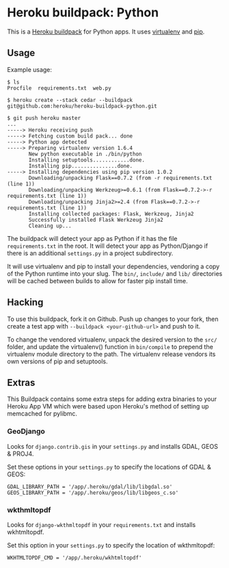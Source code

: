 Heroku buildpack: Python
========================

This is a [Heroku buildpack](http://devcenter.heroku.com/articles/buildpacks) for Python apps.
It uses [virtualenv](http://www.virtualenv.org/) and [pip](http://www.pip-installer.org/).

Usage
-----

Example usage:

    $ ls
    Procfile  requirements.txt  web.py

    $ heroku create --stack cedar --buildpack git@github.com:heroku/heroku-buildpack-python.git

    $ git push heroku master
    ...
    -----> Heroku receiving push
    -----> Fetching custom build pack... done
    -----> Python app detected
    -----> Preparing virtualenv version 1.6.4
           New python executable in ./bin/python
           Installing setuptools............done.
           Installing pip...............done.
    -----> Installing dependencies using pip version 1.0.2
           Downloading/unpacking Flask==0.7.2 (from -r requirements.txt (line 1))
           Downloading/unpacking Werkzeug>=0.6.1 (from Flask==0.7.2->-r requirements.txt (line 1))
           Downloading/unpacking Jinja2>=2.4 (from Flask==0.7.2->-r requirements.txt (line 1))
           Installing collected packages: Flask, Werkzeug, Jinja2
           Successfully installed Flask Werkzeug Jinja2
           Cleaning up...

The buildpack will detect your app as Python if it has the file `requirements.txt` in the root. It will detect your app as Python/Django if there is an additional `settings.py` in a project subdirectory.

It will use virtualenv and pip to install your dependencies, vendoring a copy of the Python runtime into your slug.  The `bin/`, `include/` and `lib/` directories will be cached between builds to allow for faster pip install time.

Hacking
-------

To use this buildpack, fork it on Github.  Push up changes to your fork, then create a test app with `--buildpack <your-github-url>` and push to it.

To change the vendored virtualenv, unpack the desired version to the `src/` folder, and update the virtualenv() function in `bin/compile` to prepend the virtualenv module directory to the path. The virtualenv release vendors its own versions of pip and setuptools.

Extras
------

This Buildpack contains some extra steps for adding extra binaries to your Heroku App VM which were based upon Heroku's method of setting up memcached for pylibmc.

### GeoDjango

Looks for `django.contrib.gis` in your `settings.py` and installs GDAL, GEOS & PROJ4.

Set these options in your `settings.py` to specify the locations of GDAL & GEOS:

    GDAL_LIBRARY_PATH = '/app/.heroku/gdal/lib/libgdal.so'
    GEOS_LIBRARY_PATH = '/app/.heroku/geos/lib/libgeos_c.so'

### wkthmltopdf

Looks for `django-wkthmltopdf` in your `requirements.txt` and installs wkhtmltopdf.

Set this option in your `settings.py` to specify the location of wkthmltopdf:

    WKHTMLTOPDF_CMD = '/app/.heroku/wkhtmltopdf'

